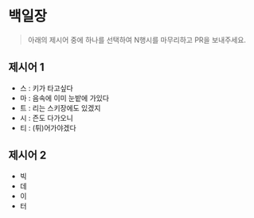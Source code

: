 # 백일장

> 아래의 제시어 중에 하나를 선택하여 N행시를 마무리하고 PR을 보내주세요.

## 제시어 1

* 스 : 키가 타고싶다
* 마 : 음속에 이미 눈밭에 가있다
* 트 : 리는 스키장에도 있겠지
* 시 : 즌도 다가오니
* 티 : (튀)어가야겠다

## 제시어 2

* 빅
* 데
* 이
* 터
